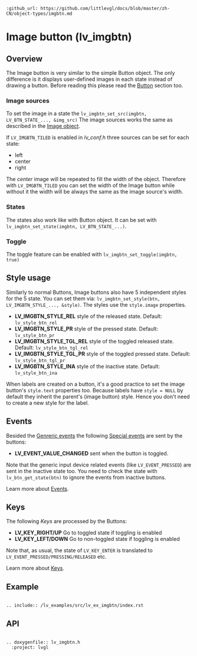 ```eval_rst
:github_url: https://github.com/littlevgl/docs/blob/master/zh-CN/object-types/imgbtn.md
```
# Image button (lv_imgbtn)

## Overview

The Image button is very similar to the simple Button object. The only difference is it displays user-defined images in each state instead of drawing a button. 
Before reading this please read the [Button](/object-types/btn) section too.

### Image sources
To set the image in a state the `lv_imgbtn_set_src(imgbtn, LV_BTN_STATE_..., &img_src)` The image sources works the same as described in the [Image object](/object-types/img).

If `LV_IMGBTN_TILED` is enabled in *lv_conf.h* three sources can be set for each state:
- left
- center
- right

The *center* image will be repeated to fill the width of the object. Therefore with `LV_IMGBTN_TILED` you can set the width of the Image button while without it the width will be always the same as the image source's width.


### States
The states also work like with Button object. It can be set with `lv_imgbtn_set_state(imgbtn, LV_BTN_STATE_...)`. 

### Toggle
The toggle feature can be enabled with `lv_imgbtn_set_toggle(imgbtn, true)`

## Style usage

Similarly to normal Buttons, Image buttons also have 5 independent styles for the 5 state. You can set them via: `lv_imgbtn_set_style(btn, LV_IMGBTN_STYLE_..., &style)`. The styles use the `style.image` properties.

- **LV_IMGBTN_STYLE_REL** style of the released state. Default: `lv_style_btn_rel`
- **LV_IMGBTN_STYLE_PR** style of the pressed state. Default: `lv_style_btn_pr`
- **LV_IMGBTN_STYLE_TGL_REL** style of the toggled released state. Default: `lv_style_btn_tgl_rel`
- **LV_IMGBTN_STYLE_TGL_PR** style of the toggled pressed state. Default: `lv_style_btn_tgl_pr`
- **LV_IMGBTN_STYLE_INA** style of the inactive state. Default: `lv_style_btn_ina`

When labels are created on a button, it's a good practice to set the image button's `style.text` properties too. Because labels have `style = NULL` by default they inherit the parent's (image button) style. 
Hence you don't need to create a new style for the label. 

## Events
Besided the [Genreric events](/overview/event.html#generic-events) the following [Special events](/overview/event.html#special-events) are sent by the buttons:
 - **LV_EVENT_VALUE_CHANGED** sent when the button is toggled.

Note that the generic input device related events (like `LV_EVENT_PRESSED`) are sent in the inactive state too. You need to check the state with `lv_btn_get_state(btn)` to ignore the events from inactive buttons.
 
Learn more about [Events](/overview/event).

## Keys
The following *Keys* are processed by the Buttons:
- **LV_KEY_RIGHT/UP** Go to toggled state if toggling is enabled
- **LV_KEY_LEFT/DOWN** Go to non-toggled state if toggling is  enabled

Note that, as usual, the state of `LV_KEY_ENTER` is translated to `LV_EVENT_PRESSED/PRESSING/RELEASED` etc.

Learn more about [Keys](/overview/indev).

## Example

```eval_rst

.. include:: /lv_examples/src/lv_ex_imgbtn/index.rst

```

## API 

```eval_rst

.. doxygenfile:: lv_imgbtn.h
  :project: lvgl
        
```
